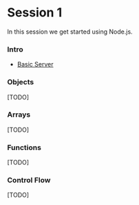 # Session 1

In this session we get started using Node.js.

### Intro
- [Basic Server](./intro-basic-server)

### Objects
[TODO]

### Arrays
[TODO]

### Functions
[TODO]

### Control Flow 
[TODO]